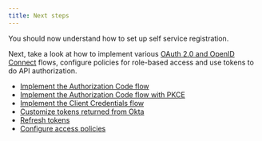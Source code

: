 ```yaml
---
title: Next steps
---
```

You should now understand how to set up self service registration.

Next, take a look at how to implement various [OAuth 2.0 and OpenID Connect](/docs/concepts/oauth-openid/) flows, configure policies for role-based access and use tokens to do API authorization.

* [Implement the Authorization Code flow](/docs/guides/implement-auth-code/)
* [Implement the Authorization Code flow with PKCE](/docs/guides/implement-auth-code-pkce/)
* [Implement the Client Credentials flow](/docs/guides/implement-client-creds/)
* [Customize tokens returned from Okta](/docs/guides/customize-tokens-returned-from-okta/)
* [Refresh tokens](/docs/guides/refresh-tokens/)
* [Configure access policies](/docs/guides/configure-access-policy/)

